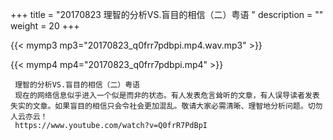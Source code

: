 +++
title = "20170823  理智的分析VS.盲目的相信（二）粤语 "
description = ""
weight = 20
+++

{{< mymp3 mp3="20170823_q0frr7pdbpi.mp4.wav.mp3" >}}

{{< mymp4 mp4="20170823_q0frr7pdbpi.mp4" >}}

     理智的分析VS.盲目的相信（二）粤语 
     现在的网络信息似乎进入一个似是而非的状态。有人发表危言耸听的文章，有人误导读者发表失实的文章。如果盲目的相信只会令社会更加混乱。敬请大家必需清晰、理智地分析问题。切勿人云亦云！ 
     https://www.youtube.com/watch?v=Q0frR7PdBpI 
